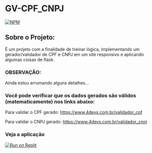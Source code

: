 # GV-CPF_CNPJ

[![NPM](https://img.shields.io/npm/l/react)](https://github.com/raimota/GV-CPF_CNPJ/blob/main/LICENSE) 
## Sobre o Projeto:
É um projeto com a finalidade de treinar lógica, implementando um gerador/validador de CPF e CNPJ
em um site responsivo e aplicando algumas coisas de flask.

### OBSERVAÇÃO:

Ainda estou arrumando alguns detalhes...

### Você pode verificar que os dados gerados são válidos (matematicamente) nos links abaixo:

Para validar o CPF gerado: https://www.4devs.com.br/validador_cpf

Para validar o CNPJ gerado: https://www.4devs.com.br/validador_cnpj

### Veja a aplicação

[![Run on Replit](https://replit.com/badge/github/Rmt/GV-CPFCNPJ-1)](https://replit.com/@Rmt/GV-CPFCNPJ-1)
